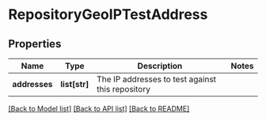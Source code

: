 # RepositoryGeoIPTestAddress

## Properties
Name | Type | Description | Notes
------------ | ------------- | ------------- | -------------
**addresses** | **list[str]** | The IP addresses to test against this repository | 

[[Back to Model list]](../README.md#documentation-for-models) [[Back to API list]](../README.md#documentation-for-api-endpoints) [[Back to README]](../README.md)


